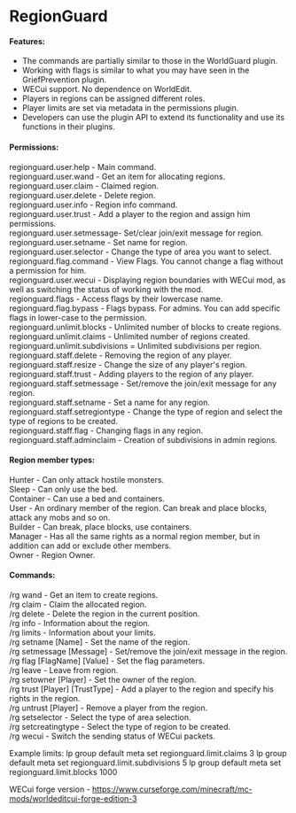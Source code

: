 # RegionGuard

#### Features:
- The commands are partially similar to those in the WorldGuard plugin.
- Working with flags is similar to what you may have seen in the GriefPrevention plugin.
- WECui support. No dependence on WorldEdit.
- Players in regions can be assigned different roles.
- Player limits are set via metadata in the permissions plugin.
- Developers can use the plugin API to extend its functionality and use its functions in their plugins.


#### Permissions:
regionguard.user.help - Main command. \
regionguard.user.wand - Get an item for allocating regions. \
regionguard.user.claim - Claimed region. \
regionguard.user.delete - Delete region. \
regionguard.user.info - Region info command. \
regionguard.user.trust - Add a player to the region and assign him permissions. \
regionguard.user.setmessage- Set/clear join/exit message for region. \
regionguard.user.setname - Set name for region. \
regionguard.user.selector - Change the type of area you want to select. \
regionguard.flag.command - View Flags. You cannot change a flag without a permission for him. \
regionguard.user.wecui - Displaying region boundaries with WECui mod, as well as switching the status of working with the mod. \
regionguard.flags - Access flags by their lowercase name. \
regionguard.flag.bypass - Flags bypass. For admins. You can add specific flags in lower-case to the permission. \
regionguard.unlimit.blocks - Unlimited number of blocks to create regions. \
regionguard.unlimit.claims - Unlimited number of regions created. \
regionguard.unlimit.subdivisions = Unlimited subdivisions per region. \
regionguard.staff.delete - Removing the region of any player. \
regionguard.staff.resize - Change the size of any player's region. \
regionguard.staff.trust - Adding players to the region of any player. \
regionguard.staff.setmessage - Set/remove the join/exit message for any region. \
regionguard.staff.setname - Set a name for any region. \
regionguard.staff.setregiontype - Change the type of region and select the type of regions to be created. \
regionguard.staff.flag - Changing flags in any region.\
regionguard.staff.adminclaim - Creation of subdivisions in admin regions.

#### Region member types:
Hunter - Can only attack hostile monsters. \
Sleep - Can only use the bed. \
Container - Can use a bed and containers. \
User - An ordinary member of the region. Can break and place blocks, attack any mobs and so on. \
Builder - Can break, place blocks, use containers. \
Manager - Has all the same rights as a normal region member, but in addition can add or exclude other members. \
Owner - Region Owner.

#### Commands:
/rg wand - Get an item to create regions. \
/rg claim - Claim the allocated region. \
/rg delete - Delete the region in the current position. \
/rg info - Information about the region. \
/rg limits - Information about your limits. \
/rg setname <ClearFlag> <Locale> [Name] - Set the name of the region. \
/rg setmessage <CommandFlags> <Locale> [Message] - Set/remove the join/exit message in the region. \
/rg flag [FlagName] [Value] <Source> <Target> - Set the flag parameters. \
/rg leave - Leave from region. \
/rg setowner [Player] - Set the owner of the region. \
/rg trust [Player] [TrustType] - Add a player to the region and specify his rights in the region. \
/rg untrust [Player] - Remove a player from the region. \
/rg setselector - Select the type of area selection. \
/rg setcreatingtype - Select the type of region to be created. \
/rg wecui - Switch the sending status of WECui packets. 


Example limits:
lp group default meta set regionguard.limit.claims 3
lp group default meta set regionguard.limit.subdivisions 5
lp group default meta set regionguard.limit.blocks 1000

WECui forge version - https://www.curseforge.com/minecraft/mc-mods/worldeditcui-forge-edition-3
